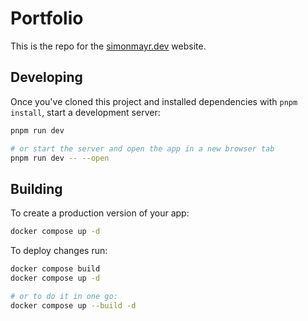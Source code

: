 # Portfolio

This is the repo for the [simonmayr.dev](https://www.simonmayr.dev/) website.

## Developing

Once you've cloned this project and installed dependencies with `pnpm install`, start a development server:

```bash
pnpm run dev

# or start the server and open the app in a new browser tab
pnpm run dev -- --open
```

## Building

To create a production version of your app:

```bash
docker compose up -d
```

To deploy changes run:

```bash
docker compose build
docker compose up -d

# or to do it in one go:
docker compose up --build -d
```
